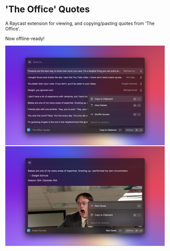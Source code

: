 # 'The Office' Quotes
A Raycast extension for viewing, and copying/pasting quotes from 'The Office'.

Now offline-ready!

![](metadata/office-quotes-1.png)
![](metadata/office-quotes-2.png)
